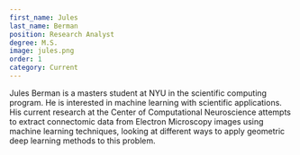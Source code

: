 ```yaml
---
first_name: Jules
last_name: Berman
position: Research Analyst
degree: M.S.
image: jules.png
order: 1
category: Current
---
```

<!-- bio below -->
Jules Berman is a masters student at NYU in the scientific computing program. He is interested in machine learning with scientific applications. His current research at the Center of Computational Neuroscience attempts to extract connectomic data from Electron Microscopy images using machine learning techniques, looking at different ways to apply geometric deep learning methods to this problem.
